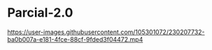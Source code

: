 # Parcial-2.0

https://user-images.githubusercontent.com/105301072/230207732-ba0b007a-e181-4fce-88cf-9fded3f04472.mp4

